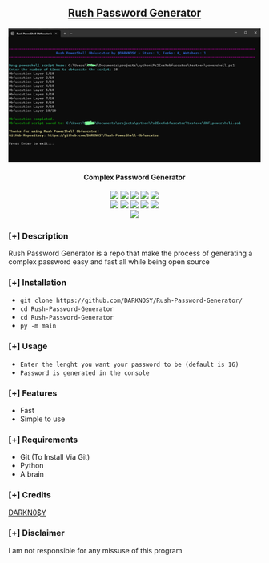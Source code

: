 <h2 align="center"><u>Rush Password Generator</u></h2>

![Complex Password Generator](https://github.com/DARKNOSY/Rush-PowerShell-Obfuscator/blob/main/Example/powershell.png?raw=true)
<h4 align="center"> Complex Password Generator </h4>

<p align="center">
    <img src="https://img.shields.io/github/stars/DARKNOSY/Rush-Password-Generator?style=for-the-badge&color=orange">
    <img src="https://img.shields.io/github/forks/DARKNOSY/Rush-Password-Generator?style=for-the-badge&color=purple">
    <img src="https://img.shields.io/github/license/DARKNOSY/Rush-Password-Generator?style=for-the-badge&color=blue">
    <img src="https://img.shields.io/github/issues/DARKNOSY/Rush-Password-Generator?style=for-the-badge&color=red">
    <img src="https://img.shields.io/github/contributors/DARKNOSY/Rush-Password-Generator?style=for-the-badge&color=cyan">
<br>
    <img src="https://img.shields.io/badge/Author-DARKNOSY-magenta?style=flat-square">
    <img src="https://img.shields.io/badge/Open%20Source-Yes-orange?style=flat-square">
    <img src="https://img.shields.io/badge/Maintained-Yes-cyan?style=flat-square">
    <img src="https://img.shields.io/badge/Made%20In-France-green?style=flat-square">
    <img src="https://img.shields.io/badge/Written%20In-Python-blue?style=flat-square">
<br>
    <img src="https://github-readme-stats.vercel.app/api/pin/?username=DARKNOSY&repo=Rush-Password-Generator&theme=synthwave">
</p>

### [+] Description
Rush Password Generator is a repo that make the process of generating a complex password easy and fast all while being open source

### [+] Installation
 - `git clone https://github.com/DARKNOSY/Rush-Password-Generator/`
 - `cd Rush-Password-Generator`
 - `cd Rush-Password-Generator`
 - `py -m main`

### [+] Usage
 - `Enter the lenght you want your password to be (default is 16)`
 - `Password is generated in the console`

### [+] Features
 - Fast
 - Simple to use

### [+] Requirements
 - Git (To Install Via Git)
 - Python
 - A brain

### [+] Credits 
<a href="https://github.com/DARKNOSY/Rush-Password-Generator">DARKN0$Y</a>

### [+] Disclaimer 
I am not responsible for any missuse of this program

